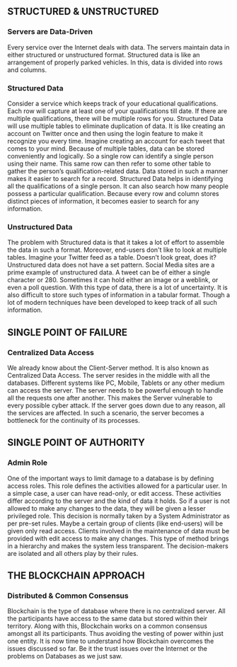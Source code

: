 ## **STRUCTURED & UNSTRUCTURED**
### **Servers are Data-Driven**
Every service over the Internet deals with data. The servers maintain data in either structured or unstructured format. Structured data is like an arrangement of properly parked vehicles. In this, data is divided into rows and columns.
### **Structured Data**
Consider a service which keeps track of your educational qualifications. Each row will capture at least one of your qualifications till date. If there are multiple qualifications, there will be multiple rows for you. Structured Data will use multiple tables to eliminate duplication of data. It is like creating an account on Twitter once and then using the login feature to make it recognize you every time. Imagine creating an account for each tweet that comes to your mind. Because of multiple tables, data can be stored conveniently and logically. So a single row can identify a single person using their name. This same row can then refer to some other table to gather the person’s qualification-related data. Data stored in such a manner makes it easier to search for a record. Structured Data helps in identifying all the qualifications of a single person. It can also search how many people possess a particular qualification. Because every row and column stores distinct pieces of information, it becomes easier to search for any information.
### **Unstructured Data**
The problem with Structured data is that it takes a lot of effort to assemble the data in such a format. Moreover, end-users don't like to look at multiple tables. Imagine your Twitter feed as a table. Doesn’t look great, does it? Unstructured data does not have a set pattern. Social Media sites are a prime example of unstructured data. A tweet can be of either a single character or 280. Sometimes it can hold either an image or a weblink, or even a poll question. With this type of data, there is a lot of uncertainty. It is also difficult to store such types of information in a tabular format. Though a lot of modern techniques have been developed to keep track of all such information.
## **SINGLE POINT OF FAILURE**
### **Centralized Data Access**
We already know about the Client-Server method. It is also known as Centralized Data Access. The server resides in the middle with all the databases. Different systems like PC, Mobile, Tablets or any other medium can access the server. The server needs to be powerful enough to handle all the requests one after another. This makes the Server vulnerable to every possible cyber attack. If the server goes down due to any reason, all the services are affected. In such a scenario, the server becomes a bottleneck for the continuity of its processes.
## **SINGLE POINT OF AUTHORITY**
### **Admin Role**
One of the important ways to limit damage to a database is by defining access roles. This role defines the activities allowed for a particular user. In a simple case, a user can have read-only, or edit access. These activities differ according to the server and the kind of data it holds. So if a user is not allowed to make any changes to the data, they will be given a lesser privileged role. This decision is normally taken by a System Administrator as per pre-set rules. Maybe a certain group of clients (like end-users) will be given only read access. Clients involved in the maintenance of data must be provided with edit access to make any changes. This type of method brings in a hierarchy and makes the system less transparent. The decision-makers are isolated and all others play by their rules.
## **THE BLOCKCHAIN APPROACH**
### **Distributed & Common Consensus**
Blockchain is the type of database where there is no centralized server. All the participants have access to the same data but stored within their territory. Along with this, Blockchain works on a common consensus amongst all its participants. Thus avoiding the vesting of power within just one entity. It is now time to understand how Blockchain overcomes the issues discussed so far. Be it the trust issues over the Internet or the problems on Databases as we just saw.